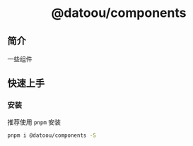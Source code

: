 <a name="readme-top"></a>

<div align="center">

[//]: # '<img width="160" src="https://avatars.githubusercontent.com/u/17870709?v=4">'

<h1>@datoou/components</h1>

</div>

## 简介

一些组件

## 快速上手

### 安装

推荐使用 `pnpm` 安装

```bash
pnpm i @datoou/components -S
```
